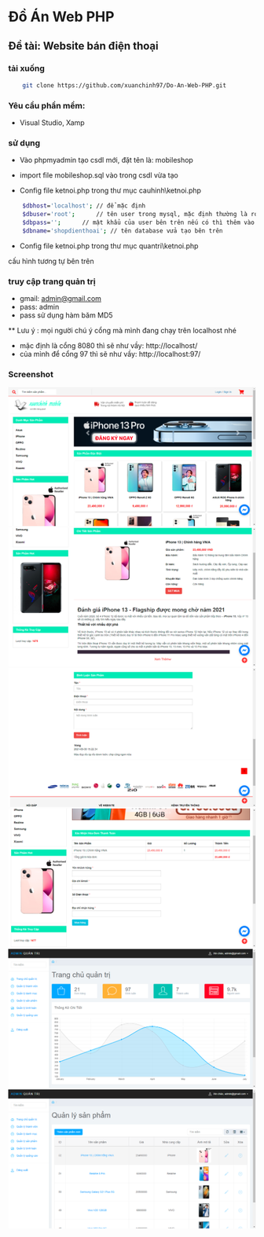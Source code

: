 # Đồ Án Web PHP

## Đề tài: Website bán điện thoại

### tải xuống

```bash
	git clone https://github.com/xuanchinh97/Do-An-Web-PHP.git
```

### Yêu cầu phần mềm:
- Visual Studio, Xamp

### sử dụng

- Vào phpmyadmin tạo csdl mới, đặt tên là: mobileshop
- import file mobileshop.sql vào trong csdl vừa tạo

- Config file  ketnoi.php trong thư mục cauhinh\ketnoi.php

```bash
	$dbhost='localhost'; // để mặc định
	$dbuser='root';	     // tên user trong mysql, mặc định thường là root
	$dbpass='';	     // mật khẩu của user bên trên nếu có thì thêm vào 
	$dbname='shopdienthoai'; // tên database vửa tạo bên trên
```

- Config file  ketnoi.php trong thư mục quantri\ketnoi.php

cấu hình tương tự bên trên	

### truy cập trang quản trị

- gmail: admin@gmail.com
- pass: admin
- pass sử dụng hàm băm MD5

** Lưu ý : mọi người chú ý cổng mà mình đang chạy trên localhost nhé
- mặc định là cổng 8080 thì sẽ như vầy: http://localhost/
- của mình để cổng 97 thì sẽ như vầy: http://localhost:97/

### Screenshot
![Screenshot](./images/rv1.png)
![Screenshot](./images/rv2.png)
![Screenshot](./images/rv3.png)
![Screenshot](./images/rv4.png)
![Screenshot](./images/rv5.png)
![Screenshot](./images/rv6.png)
